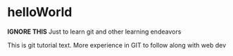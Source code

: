 # helloWorld
**IGNORE  THIS** Just to learn git and other learning endeavors 

This is git tutorial text. More experience in GIT to follow along with web dev
